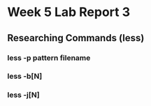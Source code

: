 # Week 5 Lab Report 3
## Researching Commands (less)
### less -p pattern filename
### less -b[N]
### less -j[N]